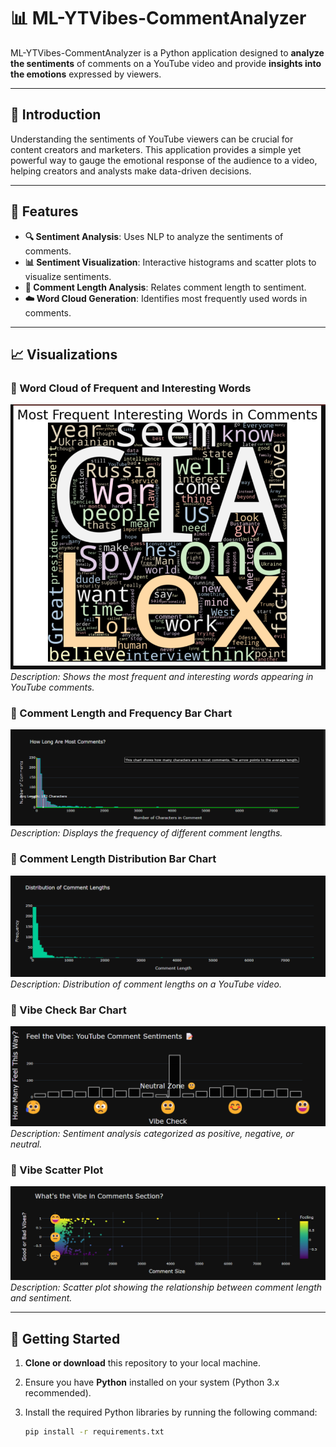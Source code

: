# 📊 ML-YTVibes-CommentAnalyzer

ML-YTVibes-CommentAnalyzer is a Python application designed to **analyze the sentiments** of comments on a YouTube video and provide **insights into the emotions** expressed by viewers.

---

## 🌟 Introduction

Understanding the sentiments of YouTube viewers can be crucial for content creators and marketers. This application provides a simple yet powerful way to gauge the emotional response of the audience to a video, helping creators and analysts make data-driven decisions.

---

## 🎯 Features

- **🔍 Sentiment Analysis**: Uses NLP to analyze the sentiments of comments.
- **📊 Sentiment Visualization**: Interactive histograms and scatter plots to visualize sentiments.
- **📝 Comment Length Analysis**: Relates comment length to sentiment.
- **☁️ Word Cloud Generation**: Identifies most frequently used words in comments.

---

## 📈 Visualizations

### 📌 Word Cloud of Frequent and Interesting Words
![YT Comment Frequent Interesting Word Cloud](screenshots/YT_comment_frequent_interesting_word_cloud.png)
_Description: Shows the most frequent and interesting words appearing in YouTube comments._

### 📌 Comment Length and Frequency Bar Chart
![YT Comment Length and Frequency Bar Chart](screenshots/YT_comment_length__and_frequency_barchart.png)
_Description: Displays the frequency of different comment lengths._

### 📌 Comment Length Distribution Bar Chart
![YT Comment Length Distribution Bar Chart](screenshots/YT_comment_length_distribution_barchart.png)
_Description: Distribution of comment lengths on a YouTube video._

### 📌 Vibe Check Bar Chart
![YT Comment Vibe Check Bar Chart](screenshots/YT_comment_vibe_check_barchart.png)
_Description: Sentiment analysis categorized as positive, negative, or neutral._

### 📌 Vibe Scatter Plot
![YT Comment Vibe Scatter Plot](screenshots/YT_comment_vibe_scatterplot.png)
_Description: Scatter plot showing the relationship between comment length and sentiment._

---

## 🚀 Getting Started

1. **Clone or download** this repository to your local machine.
2. Ensure you have **Python** installed on your system (Python 3.x recommended).
3. Install the required Python libraries by running the following command:

   ```bash
   pip install -r requirements.txt
